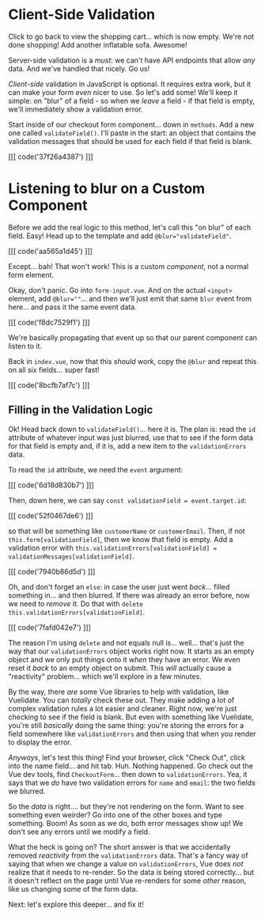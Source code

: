 # Client-Side Validation

Click to go back to view the shopping cart... which is now empty. We're not done
shopping! Add another inflatable sofa. Awesome!

Server-side validation is a *must*: we can't have API endpoints that allow *any*
data. And we've handled that nicely. Go us!

*Client-side* validation in JavaScript is optional. It requires extra work, but it
can make your form *even* nicer to use. So let's add some! We'll keep it simple:
on "blur" of a field - so when we *leave* a field - if that field is empty, we'll
immediately show a validation error.

Start inside of our checkout form component... down in `methods`. Add a new one
called `validateField()`. I'll paste in the start: an object that contains the
validation messages that should be used for each field if that field is blank.

[[[ code('37f26a4387') ]]]

# Listening to blur on a Custom Component

Before we add the real logic to this method, let's call this "on blur" of each
field. Easy! Head up to the template and add `@blur="validateField"`.

[[[ code('aa565a1d45') ]]]

Except... bah! That won't work! This is a custom *component*, not a normal form
element.

Okay, don't panic. Go into `form-input.vue`. And on the actual `<input>` element,
add `@blur=""`... and then we'll just emit that same `blur` event from here... and
pass it the same event data.

[[[ code('f8dc7529f1') ]]]

We're basically propagating that event up so that our parent component can listen
to it.

Back in `index.vue`, now that this *should* work, copy the `@blur` and repeat this
on all six fields... super fast!

[[[ code('8bcfb7af7c') ]]]

## Filling in the Validation Logic

Ok! Head back down to `validateField()`... here it is. The plan is: read the
`id` attribute of whatever input was just blurred, use that to see if the form
data for that field is empty and, if it is, add a new item to the
`validationErrors` data.

To read the `id` attribute, we need the `event` argument:

[[[ code('6d18d830b7') ]]]

Then, down here, we can say `const validationField = event.target.id`: 

[[[ code('52f0467de6') ]]]

so that will be something like `customerName` or `customerEmail`. Then, if not 
`this.form[validationField]`, then we know that field is empty. Add a validation error with
`this.validationErrors[validationField] =` `validationMessages[validationField]`.

[[[ code('7940b86d5d') ]]]

Oh, and don't forget an `else`: in case the user just went *back*... filled
something in... and then blurred. If there was already an error before, now we
need to *remove* it. Do that with `delete this.validationErrors[validationField]`.

[[[ code('7fafd042e7') ]]]

The reason I'm using `delete` and not equals null is... well... that's just the way
that our `validationErrors` object works right now. It starts as an empty object
and we only put things onto it *when* they have an error. We even reset it *back*
to an empty object on submit. This *will* actually cause a "reactivity" problem...
which we'll explore in a few minutes.

By the way, there *are* some Vue libraries to help with validation, like Vuelidate.
You can *totally* check these out. They make adding a lot of complex validation
rules a lot easier and cleaner. Right now, we're just checking to see if the
field is blank. But even with something like Vuelidate, you're still *basically*
doing the same thing: you're storing the errors for a field somewhere like
`validationErrors` and then using that when you render to display the error.

*Anyways*, let's test this thing! Find your browser, click "Check Out", click into
the name field... and hit tab. Huh. Nothing happened. Go check out the Vue dev
tools, find `CheckoutForm`... then down to `validationErrors`. Yea, it says that
we *do* have two validation errors for `name` and `email`: the two fields we
blurred.

So the *data* is right.... but they're not rendering on the form. Want to see something
even weirder? Go into one of the other boxes and type something. Boom! As soon as
we do, both error messages show up! We don't see any errors until we modify a field.

What the heck is going on? The short answer is that we accidentally removed
*reactivity* from the `validationErrors` data. That's a fancy way of saying that
when we change a value on `validationErrors`, Vue does *not* realize that it needs
to re-render. So the data *is* being stored correctly... but it doesn't reflect
on the page until Vue re-renders for some *other* reason, like us changing some
of the form data.

Next: let's explore this deeper... and fix it!
